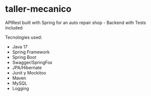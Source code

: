# taller-mecanico
APIRest built with Spring for an auto repair shop - Backend with Tests included

Tecnologies used:
- Java 17
- Spring Framework
- Spring Boot
- Swagger/SpringFox
- JPA/Hibernate
- Junit y Mockitoo
- Maven
- MySQL
- Logging
